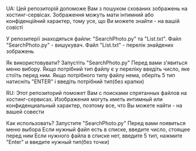 UA:
Цей репозиторій допоможе Вам з пошуком схованих зображень на хостинг-сервісах.
Зображення можуть мати інтимний або конфіденційний характер, тому усе, що Ви можете знайти - на вашій совісті


У репозитерії знаходяться файли: "SearchPhoto.py" та "List.txt".
Файл "SearchPhoto.py" - вишукувач.
Файл "List.txt" - перелік знайдених зображень


Як використовувати?
Запустіть "SearchPhoto.py"
Перед вами з'явиться меню вибору. 
Якщо потрібний тип файлу є у переліку введіть число, яке стоїть перед ним.
Якщо потрібного типу файлу нема, оберіть 5 тип натисніть "ENTER" і введіть потрібний тип(без крапки)

RU:
Этот репозиторий поможет Вам с поисками спрятанных файлов на хостинг-сервисах.
Изображения могуть иметь интимный или конфиденциальный характер, поэтому все, что Вы можете найти - на вашей совести


Как использовать?
Запустите "SearchPhoto.py"
Перед вами появиться меню выбора
Если нужный файл есть в списке, введите число, стоящее перед ним
Если нужного файла в списке нет, введите 5 тип, нажмите "Enter" и введите нужный тип(без точки)
